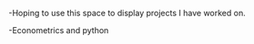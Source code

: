 -Hoping to use this space to display projects I have worked on.

-Econometrics and python

<!---
Really-Toasty/Really-Toasty is a ✨ special ✨ repository because its `README.md` (this file) appears on your GitHub profile.
You can click the Preview link to take a look at your changes.
--->
